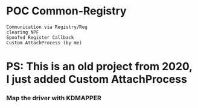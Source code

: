 # POC Common-Registry

    Communication via Registry/Reg
    clearing NPF
    Spoofed Register Callback
    Custom AttachProcess (by me)
    
# PS: This is an old project from 2020, I just added Custom AttachProcess
    
  ### Map the driver with KDMAPPER
